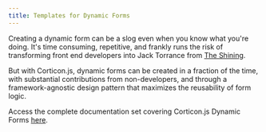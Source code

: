 ```yaml
---
title: Templates for Dynamic Forms
---
```


Creating a dynamic form can be a slog even when you know what you're doing. It's time consuming, repetitive, and frankly runs the risk of transforming front end developers into Jack Torrance from [The Shining](https://static.tumblr.com/72b7451c23e74696386ae2e2c05a8761/alu9pkg/eSdnfi67l/tumblr_static_7lu60nk316gw4sggg4owgcwgg_640_v2.jpg). 

But with Corticon.js, dynamic forms can be created in a fraction of the time, with substantial contributions from non-developers, and through a framework-agnostic design pattern that maximizes the reusability of form logic.

Access the complete documentation set covering Corticon.js Dynamic Forms [here](https://github.com/corticon/corticon.js-samples/blob/master/DynamicForms/README.md). 